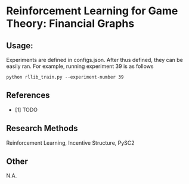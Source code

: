 # Reinforcement Learning for Game Theory: Financial Graphs

## Usage:
Experiments are defined in configs.json.  After thus defined, they can be easily ran.  For example, running experiment 39 is as follows
```
python rllib_train.py --experiment-number 39
```




## References 
* <a id="1">[1] </a> TODO



## Research Methods
Reinforcement Learning, Incentive Structure, PySC2


## Other
N.A.
